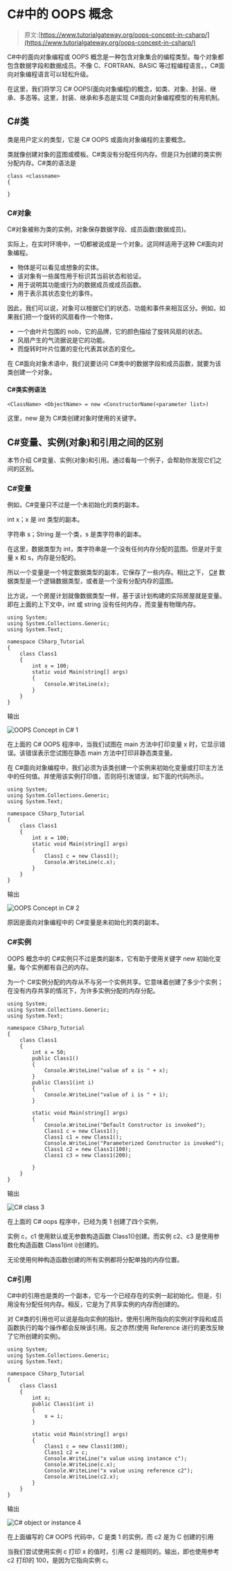 # C#中的 OOPS 概念

> 原文:[https://www.tutorialgateway.org/oops-concept-in-csharp/](https://www.tutorialgateway.org/oops-concept-in-csharp/)

C#中的面向对象编程或 OOPS 概念是一种包含对象集合的编程类型。每个对象都包含数据字段和数据成员。不像 C、FORTRAN、BASIC 等过程编程语言。，C#面向对象编程语言可以轻松升级。

在这里，我们将学习 C# OOPS(面向对象编程)的概念，如类、对象、封装、继承、多态等。这里，封装、继承和多态是实现 C#面向对象编程模型的有用机制。

## C#类

类是用户定义的类型，它是 C# OOPS 或面向对象编程的主要概念。

类就像创建对象的蓝图或模板。C#类没有分配任何内存。但是只为创建的类实例分配内存。C#类的语法是

```
class <classname>
{

}
```

### C#对象

C#对象被称为类的实例，对象保存数据字段、成员函数(数据成员)。

实际上，在实时环境中，一切都被说成是一个对象。这同样适用于这种 C#面向对象编程。

*   物体是可以看见或想象的实体。
*   该对象有一些属性用于标识其当前状态和验证。
*   用于说明其功能或行为的数据成员或成员函数。
*   用于表示其状态变化的事件。

因此，我们可以说，对象可以根据它们的状态、功能和事件来相互区分。例如，如果我们把一个旋转的风扇看作一个物体，

*   一个由叶片包围的 nob，它的品牌，它的颜色描绘了旋转风扇的状态。
*   风扇产生的气流据说是它的功能。
*   而旋转时叶片位置的变化代表其状态的变化。

在 C#面向对象术语中，我们说要访问 C#类中的数据字段和成员函数，就要为该类创建一个对象。

#### C#类实例语法

```
<ClassName> <ObjectName> = new <ConstructorName(<parameter list>)
```

这里，new 是为 C#类创建对象时使用的关键字。

## C#变量、实例(对象)和引用之间的区别

本节介绍 C#变量、实例(对象)和引用。通过看每一个例子，会帮助你发现它们之间的区别。

### C#变量

例如，C#变量只不过是一个未初始化的类的副本。

int x；x 是 int 类型的副本。

字符串 s；String 是一个类，s 是类字符串的副本。

在这里，数据类型为 int，类字符串是一个没有任何内存分配的蓝图。但是对于变量 x 和 s，内存是分配的。

所以一个变量是一个特定数据类型的副本，它保存了一些内存。相比之下， [C#](https://www.tutorialgateway.org/csharp-tutorial/) 数据类型是一个逻辑数据类型，或者是一个没有分配内存的蓝图。

比方说，一个房屋计划就像数据类型一样，基于该计划构建的实际房屋就是变量。即在上面的上下文中，int 或 string 没有任何内存，而变量有物理内存。

```
using System;
using System.Collections.Generic;
using System.Text;

namespace CSharp_Tutorial
{
    class Class1
    {
        int x = 100;
        static void Main(string[] args)
        {
            Console.WriteLine(x);
        }
    }
}
```

输出

![OOPS Concept in C# 1](img/f6860044dcbbebfc0b4ebf7cda8af795.png)

在上面的 C# OOPS 程序中，当我们试图在 main 方法中打印变量 x 时，它显示错误。该错误表示您试图在静态 main 方法中打印非静态类变量。

在 C#面向对象编程中，我们必须为该类创建一个实例来初始化变量或打印主方法中的任何值。并使用该实例打印值，否则将引发错误，如下面的代码所示。

```
using System;
using System.Collections.Generic;
using System.Text;

namespace CSharp_Tutorial
{
    class Class1
    {
        int x = 100;
        static void Main(string[] args)
        {
            Class1 c = new Class1();
            Console.WriteLine(c.x);
        }
    }
}
```

输出

![OOPS Concept in C# 2](img/ede6635faa6618c62634b4103461b40c.png)

原因是面向对象编程中的 C#变量是未初始化的类的副本。

### C#实例

OOPS 概念中的 C#实例只不过是类的副本，它有助于使用关键字 new 初始化变量。每个实例都有自己的内存。

为一个 C#实例分配的内存从不与另一个实例共享。它意味着创建了多少个实例；在没有内存共享的情况下，为许多实例分配的内存分配。

```
using System;
using System.Collections.Generic;
using System.Text;

namespace CSharp_Tutorial
{
    class Class1
    {
        int x = 50;
        public Class1()
        {
            Console.WriteLine("value of x is " + x);
        }
        public Class1(int i)
        {
            Console.WriteLine("value of i is " + i);
        }

        static void Main(string[] args)
        {
            Console.WriteLine("Default Constructor is invoked");
            Class1 c = new Class1();
            Class1 c1 = new Class1();
            Console.WriteLine("Parameterized Constructor is invoked");
            Class1 c2 = new Class1(100);
            Class1 c3 = new Class1(200);

        }
    }
}
```

输出

![C# class 3](img/c07c2c9ae863df68df719be76d13b14a.png)

在上面的 C# oops 程序中，已经为类 1 创建了四个实例，

实例 c，c1 使用默认或无参数构造函数 Class1()创建。而实例 c2、c3 是使用参数化构造函数 Class1(int i)创建的。

无论使用何种构造函数创建的所有实例都将分配单独的内存位置。

### C#引用

C#中的引用也是类的一个副本，它与一个已经存在的实例一起初始化。但是，引用没有分配任何内存。相反，它是为了共享实例的内存而创建的。

对 C#类的引用也可以说是指向实例的指针。使用引用所指向的实例对字段和成员函数执行的每个操作都会反映该引用。反之亦然(使用 Reference 进行的更改反映了它所创建的实例)。

```
using System;
using System.Collections.Generic;
using System.Text;

namespace CSharp_Tutorial
{
    class Class1
    {
        int x;
        public Class1(int i)
        {
            x = i;
        }

        static void Main(string[] args)
        {
            Class1 c = new Class1(100);
            Class1 c2 = c;
            Console.WriteLine("x value using instance c");
            Console.WriteLine(c.x);
            Console.WriteLine("x value using reference c2");
            Console.WriteLine(c2.x);
        }
    }
}
```

输出

![C# object or instance 4](img/062df6fd1aef0495f0b2c517d96ee7e4.png)

在上面编写的 C# OOPS 代码中，C 是类 1 的实例，而 c2 是为 C 创建的引用

当我们尝试使用实例 c 打印 x 的值时，引用 c2 是相同的。输出，即也使用参考 c2 打印的 100，是因为它指向实例 c。